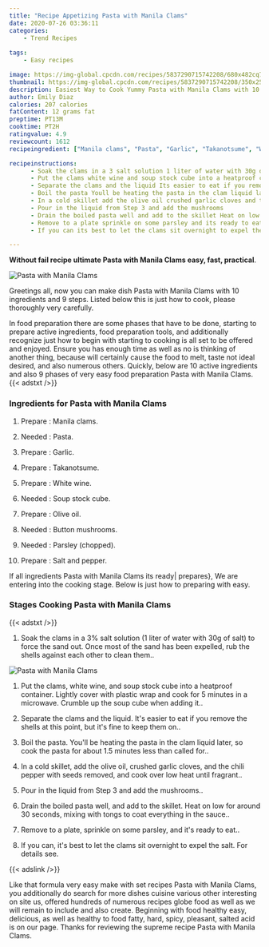 ```yaml
---
title: "Recipe Appetizing Pasta with Manila Clams"
date: 2020-07-26 03:36:11
categories:
    - Trend Recipes
    
tags:
    - Easy recipes

image: https://img-global.cpcdn.com/recipes/5837290715742208/680x482cq70/pasta-with-manila-clams-recipe-main-photo.jpg
thumbnail: https://img-global.cpcdn.com/recipes/5837290715742208/350x250cq70/pasta-with-manila-clams-recipe-main-photo.jpg
description: Easiest Way to Cook Yummy Pasta with Manila Clams with 10 ingredients and 9 stages of easy cooking.
author: Emily Diaz
calories: 207 calories
fatContent: 12 grams fat
preptime: PT13M
cooktime: PT2H
ratingvalue: 4.9
reviewcount: 1612
recipeingredient: ["Manila clams", "Pasta", "Garlic", "Takanotsume", "White wine", "Soup stock cube", "Olive oil", "Button mushrooms", "Parsley chopped", "Salt and pepper"]

recipeinstructions: 
      - Soak the clams in a 3 salt solution 1 liter of water with 30g of salt to force the sand out Once most of the sand has been expelled rub the shells against each other to clean them 
      - Put the clams white wine and soup stock cube into a heatproof container Lightly cover with plastic wrap and cook for 5 minutes in a microwave Crumble up the soup cube when adding it 
      - Separate the clams and the liquid Its easier to eat if you remove the shells at this point but its fine to keep them on 
      - Boil the pasta Youll be heating the pasta in the clam liquid later so cook the pasta for about 15 minutes less than called for 
      - In a cold skillet add the olive oil crushed garlic cloves and the chili pepper with seeds removed and cook over low heat until fragrant 
      - Pour in the liquid from Step 3 and add the mushrooms 
      - Drain the boiled pasta well and add to the skillet Heat on low for around 30 seconds mixing with tongs to coat everything in the sauce 
      - Remove to a plate sprinkle on some parsley and its ready to eat 
      - If you can its best to let the clams sit overnight to expel the salt For details see

---
```




**Without fail recipe ultimate Pasta with Manila Clams easy, fast, practical**. 


![Pasta with Manila Clams](https://img-global.cpcdn.com/recipes/5837290715742208/680x482cq70/pasta-with-manila-clams-recipe-main-photo.jpg "Pasta with Manila Clams")




Greetings all, now you can make dish Pasta with Manila Clams with 10 ingredients and 9 steps. Listed below this is just how to cook, please thoroughly very carefully.

In food preparation there are some phases that have to be done, starting to prepare active ingredients, food preparation tools, and additionally recognize just how to begin with starting to cooking is all set to be offered and enjoyed. Ensure you has enough time as well as no is thinking of another thing, because will certainly cause the food to melt, taste not ideal desired, and also numerous others. Quickly, below are 10 active ingredients and also 9 phases of very easy food preparation Pasta with Manila Clams.
{{< adstxt />}}

### Ingredients for Pasta with Manila Clams


1. Prepare  : Manila clams.

1. Needed  : Pasta.

1. Prepare  : Garlic.

1. Prepare  : Takanotsume.

1. Prepare  : White wine.

1. Needed  : Soup stock cube.

1. Prepare  : Olive oil.

1. Needed  : Button mushrooms.

1. Needed  : Parsley (chopped).

1. Prepare  : Salt and pepper.



If all ingredients Pasta with Manila Clams its ready| prepares}, We are entering into the cooking stage. Below is just how to preparing with easy.

### Stages Cooking Pasta with Manila Clams

{{< adstxt />}}


1. Soak the clams in a 3% salt solution (1 liter of water with 30g of salt) to force the sand out. Once most of the sand has been expelled, rub the shells against each other to clean them..



![Pasta with Manila Clams](https://img-global.cpcdn.com/steps/5361295474819072/160x128cq70/pasta-with-manila-clams-recipe-step-1-photo.jpg" "Pasta with Manila Clams")



1. Put the clams, white wine, and soup stock cube into a heatproof container. Lightly cover with plastic wrap and cook for 5 minutes in a microwave. Crumble up the soup cube when adding it..



1. Separate the clams and the liquid. It&#39;s easier to eat if you remove the shells at this point, but it&#39;s fine to keep them on..



1. Boil the pasta. You&#39;ll be heating the pasta in the clam liquid later, so cook the pasta for about 1.5 minutes less than called for..



1. In a cold skillet, add the olive oil, crushed garlic cloves, and the chili pepper with seeds removed, and cook over low heat until fragrant..



1. Pour in the liquid from Step 3 and add the mushrooms..



1. Drain the boiled pasta well, and add to the skillet. Heat on low for around 30 seconds, mixing with tongs to coat everything in the sauce..



1. Remove to a plate, sprinkle on some parsley, and it&#39;s ready to eat..



1. If you can, it&#39;s best to let the clams sit overnight to expel the salt. For details see.





{{< adslink />}}

Like that formula very easy make with set recipes Pasta with Manila Clams, you additionally do search for more dishes cuisine various other interesting on site us, offered hundreds of numerous recipes globe food as well as we will remain to include and also create. Beginning with food healthy easy, delicious, as well as healthy to food fatty, hard, spicy, pleasant, salted acid is on our page. Thanks for reviewing the supreme recipe Pasta with Manila Clams.
